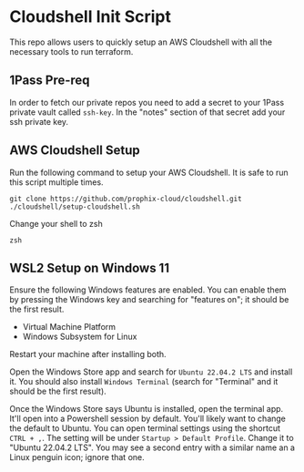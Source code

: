 # Cloudshell Init Script

This repo allows users to quickly setup an AWS Cloudshell with all the
necessary tools to run terraform.

## 1Pass Pre-req

In order to fetch our private repos you need to add a secret to your 1Pass
private vault called `ssh-key`. In the "notes" section of that secret add your
ssh private key.

## AWS Cloudshell Setup

Run the following command to setup your AWS Cloudshell. It is safe to run this
script multiple times.

```
git clone https://github.com/prophix-cloud/cloudshell.git
./cloudshell/setup-cloudshell.sh
```

Change your shell to zsh
```
zsh
```

## WSL2 Setup on Windows 11

Ensure the following Windows features are enabled. You can enable them by
pressing the Windows key and searching for "features on"; it should be the
first result.

- Virtual Machine Platform
- Windows Subsystem for Linux

Restart your machine after installing both.

Open the Windows Store app and search for `Ubuntu 22.04.2 LTS` and install it.
You should also install `Windows Terminal` (search for "Terminal" and it should
be the first result).

Once the Windows Store says Ubuntu is installed, open the terminal app. It'll
open into a Powershell session by default. You'll likely want to change the
default to Ubuntu. You can open terminal settings using the shortcut `CTRL +
,`. The setting will be under `Startup > Default Profile`. Change it to "Ubuntu
22.04.2 LTS". You may see a second entry with a similar name an a Linux penguin
icon; ignore that one.
